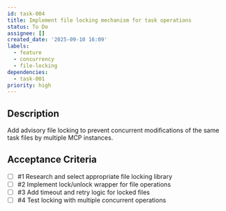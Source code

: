 ```yaml
---
id: task-004
title: Implement file locking mechanism for task operations
status: To Do
assignee: []
created_date: '2025-09-10 16:09'
labels:
  - feature
  - concurrency
  - file-locking
dependencies:
  - task-001
priority: high
---
```


## Description

Add advisory file locking to prevent concurrent modifications of the same task files by multiple MCP instances.

## Acceptance Criteria
<!-- AC:BEGIN -->
- [ ] #1 Research and select appropriate file locking library
- [ ] #2 Implement lock/unlock wrapper for file operations
- [ ] #3 Add timeout and retry logic for locked files
- [ ] #4 Test locking with multiple concurrent operations
<!-- AC:END -->
